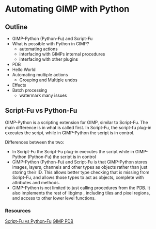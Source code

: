 # Automating GIMP with Python

## Outline
- GIMP-Python (Python-Fu) and Script-Fu
- What is possible with Python in GIMP?
    - automating actions
    - interfacing with GIMPs internal procedures
    - interfacing with other plugins
- PDB
- Hello World
- Automating multiple actions
    - Grouping and Multiple undos
- Effects
- Batch processing
    - watermark many issues


## Script-Fu vs Python-Fu

GIMP-Python is a scripting extension for GIMP, similar to Script-Fu. The main difference is in what is called first. In Script-Fu, the script-fu plug-in executes the script, while in GIMP-Python the script is in control.

Differences between the two:
- In Script-Fu the Script-Fu plug-in executes the script while in GIMP-Python (Python-Fu) the script is in control
- GIMP-Python (Python-Fu) and Script-Fu is that GIMP-Python stores images, layers, channels and other types as objects rather than just storing their ID. This allows better type checking that is missing from Script-Fu, and allows those types to act as objects, complete with attributes and methods.
- GIMP-Python is not limited to just calling procedures from the PDB. It also implements the rest of libgimp , including tiles and pixel regions, and access to other lower level functions.





### Resources
[Script-Fu vs Python-Fu](https://www.gimp.org/docs/python/index.html)
[GIMP PDB](https://www.gimp.org/docs/scheme_plugin/)
